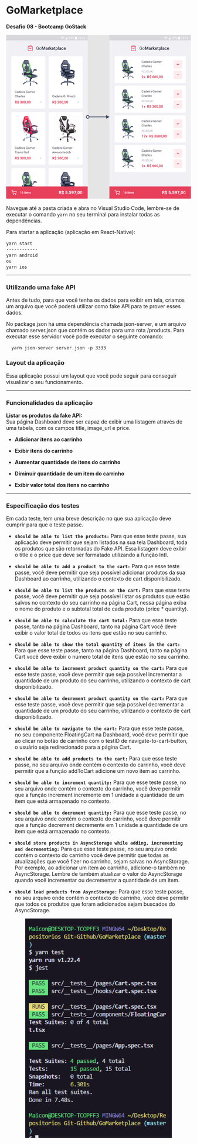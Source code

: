 # GoMarketplace

**Desafio 08 - Bootcamp GoStack**

<p align='center'>
<img src='.github/image.PNG' width='600' />
</p>

Navegue até a pasta criada e abra no Visual Studio Code, lembre-se de executar o comando ```yarn``` no seu terminal para instalar todas as dependências.

Para startar a aplicação (aplicação em React-Native):
    
    yarn start
    ------------
    yarn android
    ou
    yarn ios

---------------------------------------------------

### Utilizando uma fake API
Antes de tudo, para que você tenha os dados para exibir em tela, criamos um arquivo que você poderá utilizar como fake API para te prover esses dados.

No package.json há uma dependência chamada json-server, e um arquivo chamado server.json que contém os dados para uma rota /products. Para executar esse servidor você pode executar o seguinte comando:

      yarn json-server server.json -p 3333
  
### Layout da aplicação  
Essa aplicação possui um layout que você pode seguir para conseguir visualizar o seu funcionamento.

---------------------------------------------------

### Funcionalidades da aplicação  

**Listar os produtos da fake API:**  
Sua página Dashboard deve ser capaz de exibir uma listagem através de uma tabela, com os campos title, image_url e price.

- **Adicionar itens ao carrinho**    

- **Exibir itens do carrinho**

- **Aumentar quantidade de itens do carrinho**  

- **Diminuir quantidade de um item do carrinho**  

- **Exibir valor total dos itens no carrinho**  

---------------------------------------------------

### Específicação dos testes

Em cada teste, tem uma breve descrição no que sua aplicação deve cumprir para que o teste passe.


- **```should be able to list the products:```** Para que esse teste passe, sua aplicação deve permitir que sejam listados na sua tela Dashboard, toda os produtos que são retornadas do Fake API. Essa listagem deve exibir o title e o price que deve ser formatado utilizando a função Intl.

- **```should be able to add a product to the cart:```** Para que esse teste passe, você deve permitir que seja possível adicionar produtos da sua Dashboard ao carrinho, utilizando o contexto de cart disponibilizado.

- **```should be able to list the products on the cart:```** Para que esse teste passe, você deve permitir que seja possível listar os produtos que estão salvos no contexto do seu carrinho na página Cart, nessa página exiba o nome do produto e o subtotal total de cada produto (price * quantity).

- **```should be able to calculate the cart total:```** Para que esse teste passe, tanto na página Dashboard, tanto na página Cart você deve exibir o valor total de todos os itens que estão no seu carrinho.

- **```should be able to show the total quantity of itens in the cart:```** Para que esse teste passe, tanto na página Dashboard, tanto na página Cart você deve exibir o número total de itens que estão no seu carrinho.

- **```should be able to increment product quantity on the cart:```** Para que esse teste passe, você deve permitir que seja possível incrementar a quantidade de um produto do seu carrinho, utilizando o contexto de cart disponibilizado.

- **```should be able to decrement product quantity on the cart:```** Para que esse teste passe, você deve permitir que seja possível decrementar a quantidade de um produto do seu carrinho, utilizando o contexto de cart disponibilizado.

- **```should be able to navigate to the cart:```** Para que esse teste passe, no seu componente FloatingCart na Dashboard, você deve permitir que ao clicar no botão de carrinho com o testID de navigate-to-cart-button, o usuário seja redirecionado para a página Cart.

- **```should be able to add products to the cart:```** Para que esse teste passe, no seu arquivo onde contém o contexto do carrinho, você deve permitir que a função addToCart adicione um novo item ao carrinho.

- **```should be able to increment quantity:```** Para que esse teste passe, no seu arquivo onde contém o contexto do carrinho, você deve permitir que a função increment incremente em 1 unidade a quantidade de um item que está armazenado no contexto.

- **```should be able to decrement quantity:```** Para que esse teste passe, no seu arquivo onde contém o contexto do carrinho, você deve permitir que a função decrement decremente em 1 unidade a quantidade de um item que está armazenado no contexto.

- **```should store products in AsyncStorage while adding, incrementing and decrementing:```** Para que esse teste passe, no seu arquivo onde contém o contexto do carrinho você deve permitir que todas as atualizações que você fizer no carrinho, sejam salvas no AsyncStorage. Por exemplo, ao adicionar um item ao carrinho, adicione-o também no AsyncStorage. Lembre de também atualizar o valor do AsyncStorage quando você incrementar ou decrementar a quantidade de um item.

- **```should load products from AsyncStorage:```** Para que esse teste passe, no seu arquivo onde contém o contexto do carrinho, você deve permitir que todos os produtos que foram adicionados sejam buscados do AsyncStorage.

<p align='center'>
<img src='.github/image2.PNG' width='400' />
</p>
